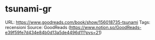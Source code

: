 # tsunami-gr

URL: https://www.goodreads.com/book/show/156018735-tsunami
Tags: recensioni
Source: GoodReads (https://www.notion.so/GoodReads-e39f59fe7d434e84b0d13a5de4496d11?pvs=21)